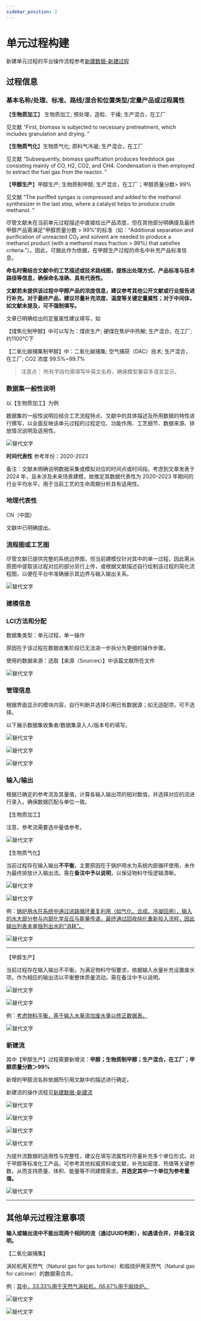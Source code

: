 ```yaml
---
sidebar_position: 2
---
```


# 单元过程构建

新建单元过程的平台操作流程参考[新建数据-新建过程](/user-guide/create-my-data#create-process)

## 过程信息

### 基本名称/处理、标准、路线/混合和位置类型/定量产品或过程属性

【**生物质加工**】 生物质加工; 预处理，造粒、干燥; 生产混合，在工厂

见文献 “First, biomass is subjected to necessary pretreatment, which includes granulation and drying. ”

【**生物质气化**】生物质气化; 原料气冷凝; 生产混合，在工厂

见文献 “Subsequently, biomass gasiffcation produces feedstock gas consisting mainly of CO, H2, CO2, and CH4. Condensation is then employed to extract the fuel gas from the reactor. ”

【**甲醇生产**】甲醇生产; 生物质制甲醇; 生产混合，在工厂；甲醇质量分数> 99%

见文献 “The puriffed syngas is compressed and added to the
methanol synthesizer in the last step, where a catalyst helps to produce crude methanol. ”

尽管文献未在当前单元过程描述中直接给出产品浓度，但在其他部分明确提及最终甲醇产品需满足“甲醇质量分数 > 99%”的标准（如：“Additional separation and purification of unreacted CO₂ and solvent are needed to produce a methanol product (with a methanol mass fraction > 99%) that satisfies criteria.”）。因此，可据此作为依据，在甲醇生产过程的命名中补充产品标准信息。

**命名时需结合文献中的工艺描述或技术路线图，提炼出处理方式、产品标准与技术路径等信息，确保命名准确、具有代表性。**

**文献若未提供该过程中甲醇产品的浓度信息，建议参考其他公开文献或行业报告进行补充。对于最终产品，建议尽量补充浓度、温度等关键定量属性；对于中间体，如文献未提及，可不强制填写。**

文章已明确给出的定量属性建议填写，如

【煤焦化制甲醇】中可以写为：煤炭生产; 硬煤在焦炉中热解; 生产混合，在工厂; 约1100℃下

【二氧化碳捕集制甲醇】中：二氧化碳捕集; 空气捕获（DAC）技术; 生产混合，在工厂; CO2 浓度 99.5%~99.7%

>注意点：
所有字段均需填写中英文名称，确保模型兼容多语言显示。

### 数据集一般性说明

以【生物质加工】为例

数据集的一般性说明应结合工艺流程特点、文献中的具体描述及所用数据的特性进行撰写，以全面反映该单元过程的过程定位、功能作用、工艺细节、数据来源、排放情况说明及适用性。

![替代文字](./img/dataset-description.png)

**时间代表性**
参考年份：2020-2023

备注：文献未明确说明数据采集或模拟对应的时间点或时间段。考虑到文章发表于 2024 年，且未涉及未来场景建模，故推定其数据代表性为 2020–2023 年期间的行业平均水平，用于当前工艺的生命周期分析具有适用性。

### 地理代表性

CN（中国）

文献中已明确提出。

### 流程图或工艺图

尽管文献已提供完整的系统边界图，但当前建模仅针对其中的单一过程，因此需从原图中提取该过程对应的部分另行上传，或根据文献描述自行绘制该过程的简化流程图，以便在平台中准确展示其边界与输入输出关系。

![替代文字](./img/process-chart.png)

### 建模信息

### LCI方法和分配

数据集类型：单元过程，单一操作

原因在于该过程在数据收集阶段已无法进一步拆分为更细的操作步骤。

使用的数据来源：选取【来源（Sources）】中该篇文献所在文件

![替代文字](./img/reference-citation.png)

### 管理信息

根据界面显示的模块内容，自行判断并选择引用已有数据源；如无适配项，可不选择。

以下展示数据集收集者/数据集录入人/版本号的填写。

![替代文字](./img/data-set-generator.png)

![替代文字](./img/data-entry-personnel.png)

![替代文字](./img/data-set-version.png)

### 输入/输出

根据已确定的参考流及其量值，计算各输入输出项的相对数值，并选择对应的流进行录入，确保数据匹配与单位一致。

【生物质加工】

注意，参考流需要选中量值参考。

![替代文字](./img/input-output-1.png)

【生物质气化】

当前过程存在输入输出**不平衡**，主要原因在于锅炉用水为系统内部循环使用，未作为最终排放计入输出流。需在**备注中予以说明**，以保证物料守恒逻辑清晰。

![替代文字](./img/input-2.png)

![替代文字](./img/output-2.png)

例：<u>锅炉用水在系统中通过闭路循环重复利用（如气化、合成、冷凝回用），输入的水大部分参与内部化学反应与能量传递，最终通过回收纯化重新投入流程，因此输出列表未单独列出水的“消耗”。</u>

![替代文字](./img/water-usage-note.png)

---

【甲醇生产】

当前过程存在输入输出不平衡。为满足物料守恒要求，依据输入水量补充设置废水项，作为相应的输出流以平衡整体质量流动。需在备注中予以说明。

![替代文字](./img/input-3.png)

![替代文字](./img/output-3.png)

例：<u>考虑物料平衡，基于输入水量添加废水量以修正数据表。</u>

![替代文字](./img/wastewater-note.png)

### 新建流

其中【甲醇生产】过程需要新增流：**甲醇；生物质制甲醇；生产混合，在工厂；甲醇质量分数＞99%**

新增的甲醇流名称依据所引用文献中的描述进行确定。

新建流的操作流程见[新建数据-新建流](/user-guide/create-my-data#create-flow)

![替代文字](./img/flow-name.png)

![替代文字](./img/flow-information.png)

![替代文字](./img/flow-modelling.png)

![替代文字](./img/flow-administration.png)

为提升流数据的适用性与完整性，建议在填写流属性时尽量补充多个单位形式。对于甲醇等标准化工产品，可参考其他权威资料或文献，补充如密度、热值等关键参数，从而支持质量、体积、能量等不同建模需求。**并选定其中一个单位为参考量值。**

![替代文字](./img/flow-property.png)

---

## 其他单元过程注意事项

**输入或输出流中不能出现两个相同的流（通过UUID判断），如遇请合并，并备注说明。**

【二氧化碳捕集】

涡轮机用天然气（Natural gas for gas turbine）和煅烧炉用天然气（Natural gas for calciner）的数据需合并。

例：<u>其中，33.33%用于天然气涡轮机，66.67%用于煅烧炉。</u>

![替代文字](./img/co2-natural%20gas.png)

![替代文字](./img/natural-gas-note.png)
